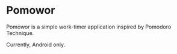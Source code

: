 # Pomowor

Pomowor is a simple work-timer application inspired by Pomodoro Technique.

Currently, Android only.
